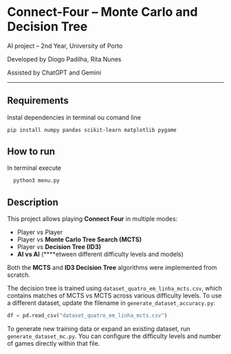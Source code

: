 # Connect-Four – Monte Carlo and Decision Tree

AI project – 2nd Year, University of Porto

Developed by Diogo Padilha, Rita Nunes

Assisted by ChatGPT and Gemini

---

## Requirements

Instal dependencies in terminal ou comand line

```bash
pip install numpy pandas scikit-learn matplotlib pygame
```

## How to run
  In terminal execute 
```bash
  python3 menu.py
```

## Description

This project allows playing **Connect Four** in multiple modes:

* Player vs Player
* Player vs **Monte Carlo Tree Search (MCTS)**
* Player vs **Decision Tree (ID3)**
* **AI vs AI** (****etween different difficulty levels and models)

Both the **MCTS** and **ID3 Decision Tree** algorithms were implemented from scratch.

The decision tree is trained using `dataset_quatro_em_linha_mcts.csv`, which contains matches of MCTS vs MCTS across various difficulty levels.
To use a different dataset, update the filename in `generate_dataset_accuracy.py`:

```python
df = pd.read_csv("dataset_quatro_em_linha_mcts.csv")
```

To generate new training data or expand an existing dataset, run `generate_dataset_mc.py`.
You can configure the difficulty levels and number of games directly within that file.
